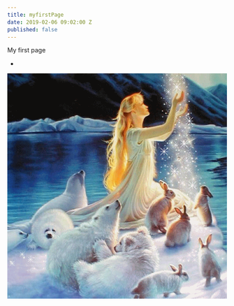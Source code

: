 ```yaml
---
title: myfirstPage
date: 2019-02-06 09:02:00 Z
published: false
---
```


My first page


* > 
![80b9444d.gif](/uploads/80b9444d.gif)